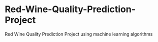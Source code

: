 # Red-Wine-Quality-Prediction-Project
Red Wine Quality Prediction Project using machine learning algorithms
